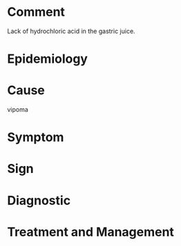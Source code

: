# Comment

Lack of hydrochloric acid in the gastric juice.

# Epidemiology

# Cause

vipoma

# Symptom

# Sign

# Diagnostic

# Treatment and Management
